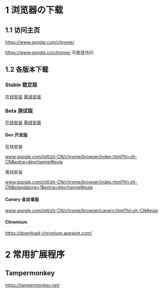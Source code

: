 # 1 浏览器の下载

## 1.1 访问主页

https://www.google.com/chrome/

https://www.google.cn/chrome/
可直连访问

## 1.2 各版本下载

### Stable 稳定版
[在线安装](www.google.com/intl/zh-CN/chrome/browser/index.html?hl=zh-CN#eula)
[离线安装](www.google.com/intl/zh-CN/chrome/browser/index.html?hl=zh-CN&standalone=1#eula)
 
### Beta 测试版
[在线安装](www.google.com/intl/zh-CN/chrome/browser/index.html?hl=zh-CN&extra=betachannel#eula)
[离线安装](www.google.com/intl/zh-CN/chrome/browser/index.html?hl=zh-CN&standalone=1&extra=betachannel#eula)
 
#### Dev 开发版

在线安装

www.google.com/intl/zh-CN/chrome/browser/index.html?hl=zh-CN&extra=devchannel#eula

离线安装

www.google.com/intl/zh-CN/chrome/browser/index.html?hl=zh-CN&standalone=1&extra=devchannel#eula

#### Canary 金丝雀版

www.google.com/intl/zh-CN/chrome/browser/canary.html?hl=zh-CN#eula

#### Chromium

https://download-chromium.appspot.com/

# 2 常用扩展程序

## Tampermonkey
https://tampermonkey.net/

